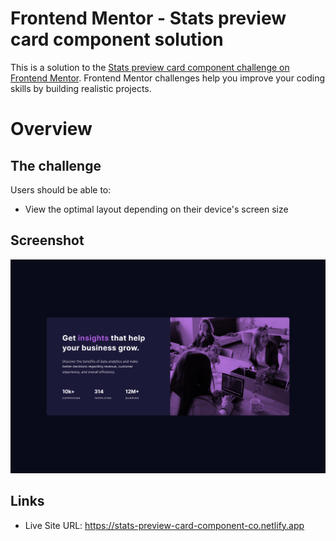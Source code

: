 # Frontend Mentor - Stats preview card component solution

This is a solution to the [Stats preview card component challenge on Frontend Mentor](https://www.frontendmentor.io/challenges/stats-preview-card-component-8JqbgoU62). Frontend Mentor challenges help you improve your coding skills by building realistic projects.

# Overview

## The challenge

Users should be able to:

- View the optimal layout depending on their device's screen size

## Screenshot

![](./assets/images/stats-preview-card-component-co.netlify.app_.png)

## Links

- Live Site URL: https://stats-preview-card-component-co.netlify.app
